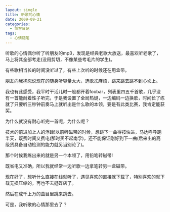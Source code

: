 ```yaml
---
layout: single
title: 听歌的心情
date: 2009-09-21
categories:
  - 博客日记
tags:
  - 心情随笔
---
```


听歌的心情偶尔听了听朋友的mp3，发现是经典老歌大放送，最喜欢听老歌了，马上将其全部考走(没用剪切，不像某些考毛片的学生)。

有些歌相当长的时间没听过了，有些上次听的时候还在用盒带。

朋友向我抱怨说现在的随身听容量太大，选歌忒麻烦，跳来跳去跳不到心坎上。

我也有此感受，我平时干活儿时一般都开着foobar，列表里四五千首歌，几乎没有一首能耐着性子听完，于是我设置了全局热键，一边编码一边换歌，时间长了练就了只要听三秒钟前奏马上就听出是什么歌的本领，要是有此类比赛，我肯定能获奖。

为什么就没有耐心听完一首呢，为什么呢？

技术的前进加上人的浮躁!以前听磁带的时候，想跳下一曲得按快进，马达呼呼跑半天，既费时间又费电(那时买不起南孚)，还不能保证刚好到下一曲(后来出的高级货具备自动检测的能力就另当别论了)。

那个时候我练出来的就是另一个本领了，用铅笔转磁带!

既省电又准确，所以我就经常一边听歌一边拿笔转另一盒磁带。

现在好了，想听什么直接在线就听了，遇见喜欢的直接就下载了，特别喜欢的就下载无损压缩的，再也不去逛碟店了。

然后在成千上万的曲目里跳来跳去。

可是，我听歌的心情那里去了？

